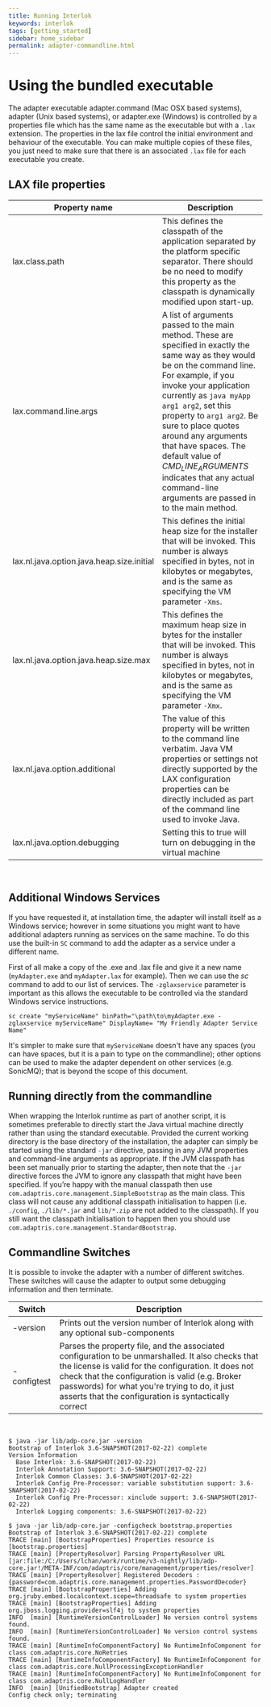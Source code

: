 ```yaml
---
title: Running Interlok
keywords: interlok
tags: [getting_started]
sidebar: home_sidebar
permalink: adapter-commandline.html
---
```

# Using the bundled executable #

The adapter executable adapter.command (Mac OSX based systems), adapter (Unix based systems), or adapter.exe (Windows) is controlled by a properties file which has the same name as the executable but with a `.lax` extension. The properties in the lax file control the initial environment and behaviour of the executable. You can make multiple copies of these files, you just need to make sure that there is an associated `.lax` file for each executable you create.

## LAX file properties ##

| Property name| Description|
|----|----|
|lax.class.path| This defines the classpath of the application separated by the platform specific separator. There should be no need to modify this property as the classpath is dynamically modified upon start-up.|
|lax.command.line.args| A list of arguments passed to the main method. These are specified in exactly the same way as they would be on the command line. For example, if you invoke your application currently as `java myApp arg1 arg2`, set this property to `arg1 arg2`. Be sure to place quotes around any arguments that have spaces. The default value of $CMD_LINE_ARGUMENTS$ indicates that any actual command-line arguments are passed in to the main method.
|lax.nl.java.option.java.heap.size.initial|This defines the initial heap size for the installer that will be invoked. This number is always specified in bytes, not in kilobytes or megabytes, and is the same as specifying the VM parameter `-Xms`.
|lax.nl.java.option.java.heap.size.max|This defines the maximum heap size in bytes for the installer that will be invoked. This number is always specified in bytes, not in kilobytes or megabytes, and is the same as specifying the VM parameter `-Xmx`.
|lax.nl.java.option.additional|The value of this property will be written to the command line verbatim. Java VM properties or settings not directly supported by the LAX configuration properties can be directly included as part of the command line used to invoke Java.
|lax.nl.java.option.debugging|Setting this to true will turn on debugging in the virtual machine|

<br/>

## Additional Windows Services ##

If you have requested it, at installation time, the adapter will install itself as a Windows service; however in some situations you might want to have additional adapters running as services on the same machine. To do this use the built-in `SC` command to add the adapter as a service under a different name.

First of all make a copy of the .exe and .lax file and give it a new name (`myAdapter.exe` and `myAdapter.lax` for example). Then we can use the _sc_ command to add to our list of services. The `-zglaxservice` parameter is important as this allows the executable to be controlled via the standard Windows service instructions.

```
sc create "myServiceName" binPath="\path\to\myAdapter.exe -zglaxservice myServiceName" DisplayName= "My Friendly Adapter Service Name"
```

It's simpler to make sure that `myServiceName` doesn't have any spaces (you can have spaces, but it is a pain to type on the commandline); other options can be used to make the adapter dependent on other services (e.g. SonicMQ); that is beyond the scope of this document.

## Running directly from the commandline ##

When wrapping the Interlok runtime as part of another script, it is sometimes preferable to directly start the Java virtual machine directly rather than using the standard executable. Provided the current working directory is the base directory of the installation, the adapter can simply be started using the standard `-jar` directive, passing in any JVM properties and command-line arguments as appropriate. If the JVM classpath has been set manually prior to starting the adapter, then note that the `-jar` directive forces the JVM to ignore any classpath that might have been specified. If you’re happy with the manual classpath then use `com.adaptris.core.management.SimpleBootstrap` as the main class. This class will not cause any additional classpath initialisation to happen (i.e. `./config`, `./lib/*.jar` and `lib/*.zip` are not added to the classpath). If you still want the classpath initialisation to happen then you should use `com.adaptris.core.management.StandardBootstrap`.

## Commandline Switches ##

It is possible to invoke the adapter with a number of different switches. These switches will cause the adapter to output some debugging information and then terminate.

|Switch | Description |
|----|----|
|-version| Prints out the version number of Interlok along with any optional sub-components|
|-configtest| Parses the property file, and the associated configuration to be unmarshalled. It also checks that the license is valid for the configuration. It does not check that the configuration is valid (e.g. Broker passwords) for what you're trying to do, it just asserts that the configuration is syntactically correct|

<br/>

```
$ java -jar lib/adp-core.jar -version
Bootstrap of Interlok 3.6-SNAPSHOT(2017-02-22) complete
Version Information
  Base Interlok: 3.6-SNAPSHOT(2017-02-22)
  Interlok Annotation Support: 3.6-SNAPSHOT(2017-02-22)
  Interlok Common Classes: 3.6-SNAPSHOT(2017-02-22)
  Interlok Config Pre-Processor: variable substitution support: 3.6-SNAPSHOT(2017-02-22)
  Interlok Config Pre-Processor: xinclude support: 3.6-SNAPSHOT(2017-02-22)
  Interlok Logging components: 3.6-SNAPSHOT(2017-02-22)
```

```
$ java -jar lib/adp-core.jar -configcheck bootstrap.properties
Bootstrap of Interlok 3.6-SNAPSHOT(2017-02-22) complete
TRACE [main] [BootstrapProperties] Properties resource is [bootstrap.properties]
TRACE [main] [PropertyResolver] Parsing PropertyResolver URL [jar:file:/C:/Users/lchan/work/runtime/v3-nightly/lib/adp-core.jar!/META-INF/com/adaptris/core/management/properties/resolver]
TRACE [main] [PropertyResolver] Registered Decoders : {password=com.adaptris.core.management.properties.PasswordDecoder}
TRACE [main] [BootstrapProperties] Adding org.jruby.embed.localcontext.scope=threadsafe to system properties
TRACE [main] [BootstrapProperties] Adding org.jboss.logging.provider=slf4j to system properties
INFO  [main] [RuntimeVersionControlLoader] No version control systems found.
INFO  [main] [RuntimeVersionControlLoader] No version control systems found.
TRACE [main] [RuntimeInfoComponentFactory] No RuntimeInfoComponent for class com.adaptris.core.NoRetries
TRACE [main] [RuntimeInfoComponentFactory] No RuntimeInfoComponent for class com.adaptris.core.NullProcessingExceptionHandler
TRACE [main] [RuntimeInfoComponentFactory] No RuntimeInfoComponent for class com.adaptris.core.NullLogHandler
INFO  [main] [UnifiedBootstrap] Adapter created
Config check only; terminating
```